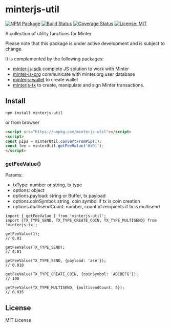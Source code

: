 # minterjs-util

[![NPM Package](https://img.shields.io/npm/v/minterjs-util.svg?style=flat-square)](https://www.npmjs.org/package/minterjs-util)
[![Build Status](https://travis-ci.org/MinterTeam/minterjs-util.svg?branch=master)](https://travis-ci.org/MinterTeam/minterjs-util)
[![Coverage Status](https://coveralls.io/repos/github/MinterTeam/minterjs-util/badge.svg?branch=master)](https://coveralls.io/github/MinterTeam/minterjs-util?branch=master)
[![License: MIT](https://img.shields.io/badge/License-MIT-yellow.svg)](https://github.com/MinterTeam/minterjs-util/blob/master/LICENSE)

A collection of utility functions for Minter

Please note that this package is under active development and is subject to change.

It is complemented by the following packages:
- [minter-js-sdk](https://github.com/MinterTeam/minter-js-sdk) complete JS solution to work with Minter
- [minter-js-org](https://github.com/MinterTeam/minter-js-org) communicate with minter.org user database
- [minterjs-wallet](https://github.com/MinterTeam/minterjs-wallet) to create wallet
- [minterjs-tx](https://github.com/MinterTeam/minterjs-tx) to create, manipulate and sign Minter transactions.

## Install

`npm install minterjs-util`

or from browser

```html
<script src="https://unpkg.com/minterjs-util"></script>
<script>
const pips = minterUtil.convertFromPip(1);
const fee = minterUtil.getFeeValue('0x01');
</script>
```

### getFeeValue()
Params:
- txType: number or string, tx type
- options: object
- options.payload: string or Buffer, tx payload
- options.coinSymbol: string, coin symbol if tx is coin creation
- options.multisendCount: number, count of recipients if tx is multisend
```
import { getFeeValue } from 'minterjs-util';
import {TX_TYPE_SEND, TX_TYPE_CREATE_COIN, TX_TYPE_MULTISEND} from 'minterjs-tx';

getFeeValue(1); 
// 0.01

getFeeValue(TX_TYPE_SEND);
// 0.01

getFeeValue(TX_TYPE_SEND, {payload: 'asé'});
// 0.018

getFeeValue(TX_TYPE_CREATE_COIN, {coinSymbol: 'ABCDEFG'});
// 100

getFeeValue(TX_TYPE_MULTISEND, {multisendCount: 5});
// 0.035
```

## License

MIT License
